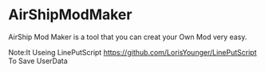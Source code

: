 # AirShipModMaker
AirShip Mod Maker is a tool that you can creat your Own Mod very easy.

Note:It Useing LinePutScript https://github.com/LorisYounger/LinePutScript To Save UserData